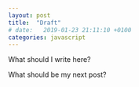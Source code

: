 ```yaml
---
layout: post
title:  "Draft"
# date:   2019-01-23 21:11:10 +0100
categories: javascript
---
```


What should I write here?

<!--more-->

What should be my next post?
